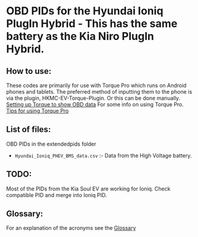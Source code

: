 # OBD PIDs for the Hyundai Ioniq PlugIn Hybrid - This has the same battery as the Kia Niro PlugIn Hybrid.

## How to use:

These codes are primarily for use with Torque Pro which runs on Android phones and tablets. The preferred method of inputting them to the phone is via the plugin, HKMC-EV-Torque-Plugin.
Or this can be done manually. [Setting up Torque to show OBD data](https://jejusoul.github.io/OBD-PIDs-for-HKMC-EVs/)
For some info on using Torque Pro. [Tips for using Torque Pro](https://jejusoul.github.io/OBD-PIDs-for-HKMC-EVs/tips.html)

## List of files: 

OBD PIDs in the extendedpids folder 

- `Hyundai_Ioniq_PHEV_BMS_data.csv` :- Data from the High Voltage battery.



## TODO:
Most of the PIDs from the Kia Soul EV are working for Ioniq. Check compatible PID and merge into Ioniq PID.

## Glossary:

For an explanation of the acronyms see the [Glossary](https://jejusoul.github.io/OBD-PIDs-for-HKMC-EVs/glossary.html)
